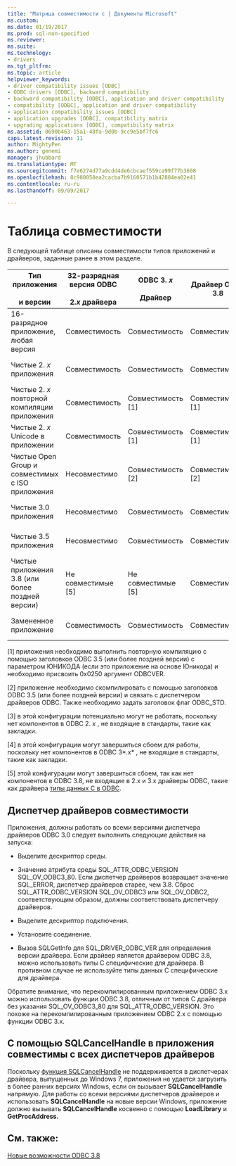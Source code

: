 ```yaml
---
title: "Матрица совместимости с | Документы Microsoft"
ms.custom: 
ms.date: 01/19/2017
ms.prod: sql-non-specified
ms.reviewer: 
ms.suite: 
ms.technology:
- drivers
ms.tgt_pltfrm: 
ms.topic: article
helpviewer_keywords:
- driver compatibility issues [ODBC]
- ODBC drivers [ODBC], backward compatibility
- backward compatibility [ODBC], application and driver compatibility
- compatibility [ODBC], application and driver compatibility
- application compatibility issues [ODBC]
- application upgrades [ODBC], compatibility matrix
- upgrading applications [ODBC], compatibility matrix
ms.assetid: 0690b463-15a1-48fa-9d0b-9cc9e5bf7fc6
caps.latest.revision: 11
author: MightyPen
ms.author: genemi
manager: jhubbard
ms.translationtype: MT
ms.sourcegitcommit: f7e6274d77a9cdd4de6cbcaef559ca99f77b3608
ms.openlocfilehash: 8c980058ea2cacba7b9160571b1b42884ea02e41
ms.contentlocale: ru-ru
ms.lasthandoff: 09/09/2017

---
```

# <a name="compatibility-matrix"></a>Таблица совместимости
В следующей таблице описаны совместимости типов приложений и драйверов, заданные ранее в этом разделе.  
  
|Тип приложения<br /><br /> и версии|32-разрядная версия ODBC<br /><br /> 2.*x* драйвера|ODBC 3. *x*<br /><br /> Драйвер|Драйвер ODBC 3.8|ISO и откройте совместимого группы драйверов|  
|--------------------------------------|-----------------------------------|---------------------------|---------------------|-----------------------------------------|  
|16-разрядное приложение, любая версия|Совместимость|Совместимость|Совместимость|Совместимость|  
|Чистые 2. *x* приложения|Совместимость|Совместимость|Совместимость|Не совместимые с [3]|  
|Чистые 2. *x* повторной компиляции приложения|Совместимость|Совместимость [1]|Совместимость [1]|Не совместимые с [3]|  
|Чистые 2. *x* Unicode в приложении|Совместимость|Совместимость [1]|Совместимость [1]|Не совместимые с [3]|  
|Чистые Open Group и совместимых с ISO приложения|Несовместимо|Совместимость [2]|Совместимость [2]|Совместимость [2]|  
|Чистые 3.0 приложения|Несовместимо|Совместимость|Совместимость|Не совместимые [4]|  
|Чистые 3.5 приложения|Несовместимо|Совместимость|Совместимость|Не совместимые [4]|  
|Чистые приложения 3.8 (или более поздней версии)|Не совместимые [5]|Не совместимые [5]|Совместимость|Не совместимые [4]|  
|Замененное приложение|Совместимость|Совместимость|Совместимость|Не совместимые с [3]|  
  
 [1] приложения необходимо выполнить повторную компиляцию с помощью заголовков ODBC 3.5 (или более поздней версии) с параметром ЮНИКОДА (если это приложение на основе Юникода) и необходимо присвоить 0x0250 аргумент ODBCVER.  
  
 [2] приложение необходимо скомпилировать с помощью заголовков ODBC 3.5 (или более поздней версии) и связать с диспетчером драйверов ODBC. Также необходимо задать заголовок флаг ODBC_STD.  
  
 [3] в этой конфигурации потенциально могут не работать, поскольку нет компонентов в ODBC 2. *x* , не входящие в стандарты, такие как закладки.  
  
 [4] в этой конфигурации могут завершиться сбоем для работы, поскольку нет компонентов в ODBC 3*.x* , не входящие в стандарты, такие как закладки.  
  
 [5] этой конфигурации могут завершиться сбоем, так как нет компонентов в ODBC 3.8, не входящие в 2.x и 3.x драйверы ODBC, такие как драйвера [типы данных C в ODBC](../../../odbc/reference/develop-app/c-data-types-in-odbc.md).  
  
## <a name="driver-manager-compatibility"></a>Диспетчер драйверов совместимости  
 Приложения, должны работать со всеми версиями диспетчера драйверов ODBC 3.0 следует выполнить следующие действия на запуска:  
  
-   Выделите дескриптор среды.  
  
-   Значение атрибута среды SQL_ATTR_ODBC_VERSION SQL_OV_ODBC3_80. Если диспетчер драйверов возвращает значение SQL_ERROR, диспетчер драйверов старее, чем 3.8. Сброс SQL_ATTR_ODBC_VERSION SQL_OV_ODBC3 или SQL_OV_ODBC2, соответствующим образом, должны соответствовать диспетчеру драйверов.  
  
-   Выделите дескриптор подключения.  
  
-   Установите соединение.  
  
-   Вызов SQLGetInfo для SQL_DRIVER_ODBC_VER для определения версии драйвера. Если драйвер является драйвером ODBC 3.8, можно использовать типы C специфические для драйвера. В противном случае не используйте типы данных C специфические для драйвера.  
  
 Обратите внимание, что перекомпилированным приложением ODBC 3.x можно использовать функции ODBC 3.8, отличным от типов C драйвера без указания SQL_OV_ODBC3_80 для SQL_ATTR_ODBC_VERSION. Это похоже на перекомпилированным приложением ODBC 2.x с помощью функции ODBC 3.x.  
  
## <a name="using-sqlcancelhandle-in-an-application-compatible-with-all-driver-managers"></a>С помощью SQLCancelHandle в приложения совместимы с всех диспетчеров драйверов  
 Поскольку [функция SQLCancelHandle](../../../odbc/reference/syntax/sqlcancelhandle-function.md) не поддерживается в диспетчерах драйвера, выпущенных до Windows 7, приложения не удается загрузить в более ранних версиях Windows, если он вызывает **SQLCancelHandle** напрямую. Для работы со всеми версиями диспетчеров драйверов и использовать **SQLCancelHandle** на новые версии Windows, приложение должно вызывать **SQLCancelHandle** косвенно с помощью **LoadLibrary** и **GetProcAddress.**  
  
## <a name="see-also"></a>См. также:  
 [Новые возможности ODBC 3.8](../../../odbc/reference/what-s-new-in-odbc-3-8.md)
